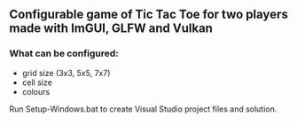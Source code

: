 ## Configurable game of Tic Tac Toe for two players made with ImGUI, GLFW and Vulkan

### What can be configured:
  * grid size (3x3, 5x5, 7x7)
  * cell size
  * colours
 
Run Setup-Windows.bat to create Visual Studio project files and solution.

